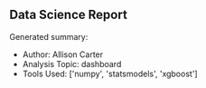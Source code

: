 ## Data Science Report

Generated summary:

- Author: Allison Carter
- Analysis Topic: dashboard
- Tools Used: ['numpy', 'statsmodels', 'xgboost']
